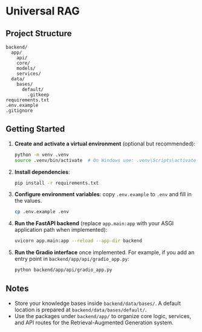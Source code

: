 # Universal RAG

## Project Structure
```
backend/
  app/
    api/
    core/
    models/
    services/
  data/
    bases/
      default/
        .gitkeep
requirements.txt
.env.example
.gitignore
```

## Getting Started
1. **Create and activate a virtual environment** (optional but recommended):
   ```bash
   python -m venv .venv
   source .venv/bin/activate  # On Windows use: .venv\Scripts\activate
   ```
2. **Install dependencies**: 
   ```bash
   pip install -r requirements.txt
   ```
3. **Configure environment variables**: copy `.env.example` to `.env` and fill in the values.
   ```bash
   cp .env.example .env
   ```
4. **Run the FastAPI backend** (replace `app.main:app` with your ASGI application path when implemented):
   ```bash
   uvicorn app.main:app --reload --app-dir backend
   ```
5. **Run the Gradio interface** once implemented. For example, if you add an entry point in `backend/app/api/gradio_app.py`:
   ```bash
   python backend/app/api/gradio_app.py
   ```

## Notes
- Store your knowledge bases inside `backend/data/bases/`. A default location is prepared at `backend/data/bases/default/`.
- Use the packages under `backend/app/` to organize core logic, services, and API routes for the Retrieval-Augmented Generation system.
